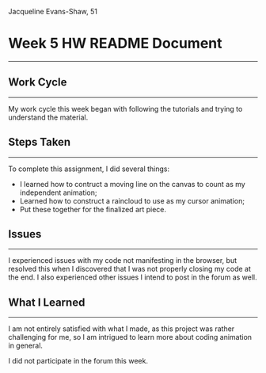 Jacqueline Evans-Shaw, 51
# Week 5 HW README Document
---
## Work Cycle
---
My work cycle this week began with following the tutorials and trying to understand the material.

## Steps Taken
---
To complete this assignment, I did several things:

- I learned how to contruct a moving line on the canvas to count as my independent animation;
- Learned how to construct a raincloud to use as my cursor animation;
- Put these together for the finalized art piece.

## Issues
---
 I experienced issues with my code not manifesting in the browser, but resolved this when I discovered that I was not properly closing my code at the end. I also experienced other issues I intend to post in the forum as well.

## What I Learned
---
I am not entirely satisfied with what I made, as this project was rather challenging for me, so I am intrigued to learn more about coding animation in general.

I did not participate in the forum this week.
